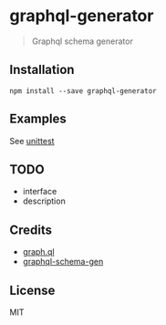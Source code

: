 # graphql-generator
> Graphql schema generator


## Installation

    npm install --save graphql-generator


## Examples

See [unittest](src/__tests__/index.js)


## TODO

* interface
* description


## Credits

* [graph.ql](https://github.com/matthewmueller/graph.ql)
* [graphql-schema-gen](https://github.com/ForbesLindesay/graphql-schema-gen)


## License

MIT
